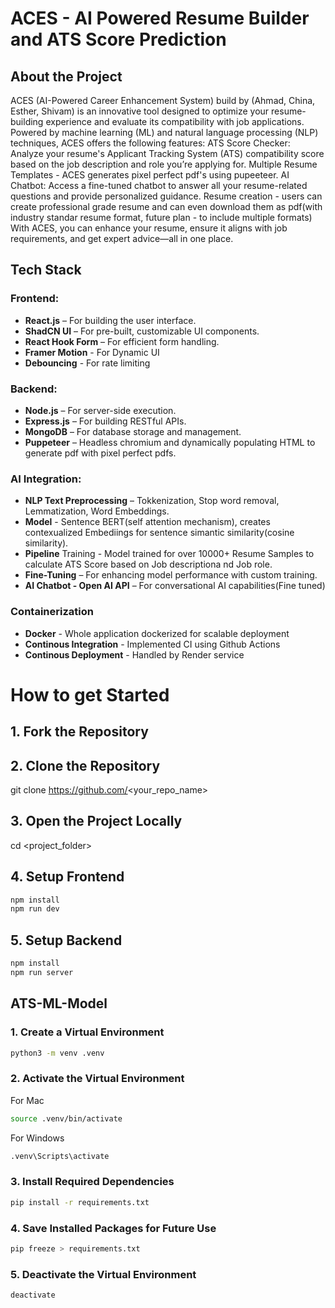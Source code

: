 # ACES - AI Powered Resume Builder and ATS Score Prediction
## About the Project
ACES (AI-Powered Career Enhancement System) build by (Ahmad, China, Esther, Shivam) is an innovative tool designed to optimize your resume-building experience and evaluate its compatibility with job applications. Powered by machine learning (ML) and natural language processing (NLP) techniques, ACES offers the following features:
ATS Score Checker: Analyze your resume's Applicant Tracking System (ATS) compatibility score based on the job description and role you’re applying for.
Multiple Resume Templates - ACES generates pixel perfect pdf's using pupeeteer.
AI Chatbot: Access a fine-tuned chatbot to answer all your resume-related questions and provide personalized guidance.
Resume creation - users can create professional grade resume and can even download them as pdf(with industry standar resume format, future plan - to include multiple formats)
With ACES, you can enhance your resume, ensure it aligns with job requirements, and get expert advice—all in one place.

## Tech Stack

### Frontend:
- **React.js** – For building the user interface.
- **ShadCN UI** – For pre-built, customizable UI components.
- **React Hook Form** – For efficient form handling.
- **Framer Motion** - For Dynamic UI
- **Debouncing** - For rate limiting

### Backend:
- **Node.js** – For server-side execution.
- **Express.js** – For building RESTful APIs.
- **MongoDB** – For database storage and management.
- **Puppeteer** – Headless chromium and dynamically populating HTML to generate pdf with pixel perfect pdfs.

### AI Integration:
- **NLP Text Preprocessing** – Tokkenization, Stop word removal, Lemmatization, Word Embeddings.
- **Model** - Sentence BERT(self attention mechanism), creates contexualized Embediings for sentence simantic similarity(cosine similarity).
- **Pipeline** Training - Model trained for over 10000+ Resume Samples to calculate ATS Score based on Job descriptiona nd Job role.
- **Fine-Tuning** – For enhancing model performance with custom training.
- **AI Chatbot - Open AI API** – For conversational AI capabilities(Fine tuned)

### Containerization
- **Docker** - Whole application dockerized for scalable deployment
- **Continous Integration** - Implemented CI using Github Actions
- **Continous Deployment** - Handled by Render service


# How to get Started

## 1. Fork the Repository
## 2. Clone the Repository  
git clone https://github.com/<your_repo_name>

## 3. Open the Project Locally
cd <project_folder>



## 4. Setup Frontend
``` bash
npm install
npm run dev
```
## 5. Setup Backend
``` bash
npm install
npm run server
```

## ATS-ML-Model
### 1. Create a Virtual Environment   
```bash
python3 -m venv .venv
```
### 2. Activate the Virtual Environment
For Mac
```bash
source .venv/bin/activate
```
For Windows
```bash
.venv\Scripts\activate

```

### 3. Install Required Dependencies
``` bash
pip install -r requirements.txt
```

### 4. Save Installed Packages for Future Use
```bash
pip freeze > requirements.txt
```

### 5. Deactivate the Virtual Environment
``` bash
deactivate
```

